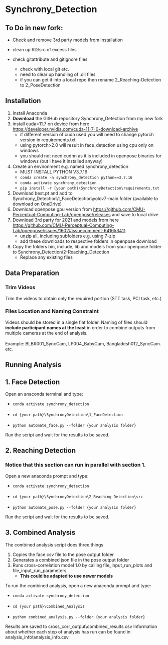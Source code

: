 # Synchrony_Detection

## To Do in new fork:
- Check and remove 3rd party models from installation

- clean up RD/src of excess files

- check gitattribute and gitignore files
	- check with local git etc.
	- need to clear up handling of .dll files
	- if you can get it into a local repo then rename 2_Reaching-Detection to 2_PoseDetection


## Installation
1. Install Anaconda
1. **Download** the GitHub repository Synchrony_Detection from my new fork
1. install cuda=11.7 on device from here https://developer.nvidia.com/cuda-11-7-0-download-archive
	- if different version of cuda used you will need to change pytorch version in requirements.txt
	- using pytorch>2.0 will result in face_detection using cpu only on windows
	- you should not need cudnn as it is included in openpose binaries for windows (but I have it installed anyway)
1. Create an environment e.g. named synchrony_detection
	- MUST INSTALL PYTHON V3.7.16
	- `conda create -n synchrony_detection python==3.7.16`
	- `conda activate synchrony_detection`
	- `pip install -r {your path}\SynchronyDetection\requirements.txt`
1. Download best.pt and add to Synchrony_Detection\\1_FaceDetection\\yolov7-main folder (available to download on OneDrive)
1. Download openpose gpu version from https://github.com/CMU-Perceptual-Computing-Lab/openpose/releases and save to local drive
1. Download 3rd party for 2021 and models from here https://github.com/CMU-Perceptual-Computing-Lab/openpose/issues/1602#issuecomment-641653411
	- unzip all, including subfolders e.g. using 7-zip
	- add these downloads to respective folders in openpose download
1. Copy the folders bin, include, lib and models from your openpose folder to Synchrony_Detection\2-Reaching_Detection
	- Replace any existing files


## Data Preparation 
### Trim Videos
Trim the videos to obtain only the required portion (STT task, PCI task, etc.)

### Files Location and Naming Constraint
Videos should be stored in a single flat folder. Naming of files should **include participant names at the least** in order to combine outputs from multiple cameras at the end of analysis. 
<br><br> Example: BLBR001_SyncCam, LP004_BabyCam, Bangladesh012_SyncCam. etc.


## Running Analysis

## 1. Face Detection 
Open an anaconda terminal and type:
- `conda activate synchrony_detection` <br><br>
- `cd {your path}\SynchronyDetection\1_FaceDetection` <br><br>
- `python automate_face.py --folder {your analysis folder}`

Run the script and wait for the results to be saved.

## 2. Reaching Detection
### Notice that this section can run in parallel with section 1.
Open a new anaconda prompt and type:
- `conda activate synchrony_detection` <br><br>
- `cd {your path}\SynchronyDetection\2_Reaching-Detection\src` <br><br>
- `python automate_pose.py --folder {your analysis folder}`

Run the script and wait for the results to be saved.

## 3. Combined Analysis
The combined analysis script does three things
1. Copies the face csv file to the pose output folder
1. Generates a combined json file in the pose output folder
1. Runs cross-correlation model 1.0 by calling file_input_run_plots and file_input_run_parameters
	- **This could be adapted to use newer models**

To run the combined analysis, open a new anaconda prompt and type:
- `conda activate synchrony_detection` <br><br>
- `cd {your path}\Combined_Analysis` <br><br>
- `python combined_analysis.py --folder {your analysis folder}`

Results are saved to cross_corr_output\combined_results.csv
Information about whether each step of analysis has run can be found in analysis_info\analysis_info.csv
